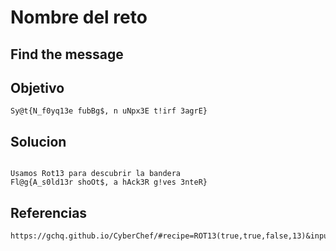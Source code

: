 # Nombre del reto
## Find the message	
## Objetivo
```
Sy@t{N_f0yq13e fubBg$, n uNpx3E t!irf 3agrE}
```
## Solucion
``` shell 

Usamos Rot13 para descubrir la bandera
Fl@g{A_s0ld13r shoOt$, a hAck3R g!ves 3nteR}
```
## Referencias
```
https://gchq.github.io/CyberChef/#recipe=ROT13(true,true,false,13)&input=U3lAdHtOX2YweXExM2UgZnViQmckLCBuIHVOcHgzRSB0IWlyZiAzYWdyRX0
```

